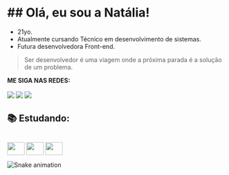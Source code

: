 <h1>## Olá, eu sou a Natália!</h1>
 
  - 21yo. 
  - Atualmente cursando Técnico em desenvolvimento de sistemas.
  - Futura desenvolvedora Front-end.
  > Ser desenvolvedor é uma viagem onde a próxima parada é a solução de um problema.
  
  **ME SIGA NAS REDES:**<br>
  <br>
  <a href="mailto:nataliariane.social@gmail.com" target="_blank"><img src="https://img.shields.io/badge/Gmail-D14836?style=for-the-badge&logo=gmail&logoColor=white"></a>
  <a href="https://www.linkedin.com/in/nat%C3%A1lia-silva-5a0558227/" target="_blank"><img src="https://img.shields.io/badge/LinkedIn-0077B5?style=for-the-badge&logo=linkedin&logoColor=white"></a>
<a href="https://instagram.com/zxntla" target="_blank"><img src="https://img.shields.io/badge/Instagram-E4405F?style=for-the-badge&logo=instagram&logoColor=white"></a>

<h2>📚 Estudando:</h2>
<div style="display: inline_block"><br>
  <img align="center" height="30" width="40" src="https://cdn.jsdelivr.net/gh/devicons/devicon/icons/javascript/javascript-original.svg" />
 <img align="center" height="30" width="40" src="https://cdn.jsdelivr.net/gh/devicons/devicon/icons/html5/html5-original.svg" />
<img align="center" height="30" width="40"  src="https://cdn.jsdelivr.net/gh/devicons/devicon/icons/css3/css3-original.svg" />

 ![Snake animation](https://github.com/zxntla/zxntla/blob/output/github-contribution-grid-snake.svg)

